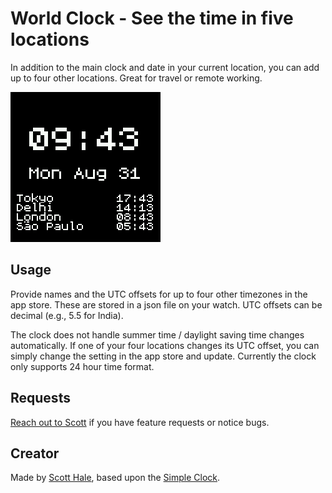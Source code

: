 # World Clock - See the time in five locations

In addition to the main clock and date in your current location, you can add up to four other locations. Great for travel or remote working.

![](worldclock.png)

## Usage

Provide names and the UTC offsets for up to four other timezones in the app store. These are stored in a json file on your watch. UTC offsets can be decimal (e.g., 5.5 for India). 

The clock does not handle summer time / daylight saving time changes automatically. If one of your four locations changes its UTC offset, you can simply change the setting in the app store and update. Currently the clock only supports 24 hour time format.


## Requests

[Reach out to Scott](https://www.github.com/computermacgyver) if you have feature requests or notice bugs.

## Creator

Made by [Scott Hale](https://www.github.com/computermacgyver), based upon the [Simple Clock](https://github.com/espruino/BangleApps/tree/master/apps/sclock).
